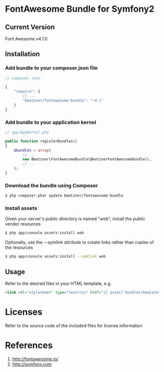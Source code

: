 # FontAwesome Bundle for Symfony2

## Current Version

Font Awesome v4.1.0

## Installation

### Add bundle to your composer.json file

``` js
// composer.json

{
    "require": {
		// ...
        "bmatzner/fontawesome-bundle": "~4.1"
    }
}
```

### Add bundle to your application kernel

``` php
// app/AppKernel.php

public function registerBundles()
{
    $bundles = array(
        // ...
        new Bmatzner\FontAwesomeBundle\BmatznerFontAwesomeBundle(),
        // ...
    );
}
```

### Download the bundle using Composer

``` bash
$ php composer.phar update bmatzner/fontawesome-bundle
```

### Install assets

Given your server's public directory is named "web", install the public vendor resources

``` bash
$ php app/console assets:install web
```

Optionally, use the --symlink attribute to create links rather than copies of the resources 

``` bash
$ php app/console assets:install --symlink web
```

## Usage

Refer to the desired files in your HTML template, e.g.

``` html
<link rel="stylesheet" type="text/css" href="{{ asset('bundles/bmatznerfontawesome/css/font-awesome.min.css') }}" />
```

# Licenses

Refer to the source code of the included files for license information

# References

1. http://fontawesome.io/
2. http://symfony.com
